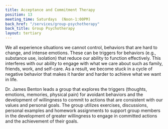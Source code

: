 ```yaml
---
title: Acceptance and Commitment Therapy
position: 13
meeting_time: Saturdays  (Noon-1:00PM)
back_href: "/services/group-psychotherapy"
back_title: Group Psychotherapy
layout: tertiary
---
```


We all experience situations we cannot control, behaviors that are hard to change, and intense emotions.  These can be triggers for behaviors (e.g., substance use, isolation) that reduce our ability to function effectively.  This interferes with our ability to engage with what we care about such as family, friends, work, and self-care.  As a result, we become stuck in a cycle of negative behavior that makes it harder and harder to achieve what we want in life.

Dr. James Benton leads a group that explores the triggers (thoughts, emotions, memories, physical pain) for avoidant behaviors and the development of willingness to commit to actions that are consistent with our values and personal goals.  The group utilizes exercises, discussions, personal examples and homework assignments to support group members in the development of greater willingness to engage in committed actions and the achievement of their goals.
